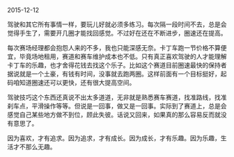 2015-12-12

驾驶和其它所有事情一样，要玩儿好就必须多练习。每次隔一段时间不去，总是会觉得手生了，需要开几圈才能找回感觉。不过好在还在不断进步，圈速还在提高。

每次赛场经理都会抱怨人来的不多，我也只能深感无奈。卡丁车跑一节价格不算便宜，毕竟场地租用，赛道和赛车维护成本也不低。只有真正喜欢驾驶的人才能理解卡丁车的乐趣，也才舍得花钱去找这个乐子。比如这个赛道目前圈速最快的保持者据说就是一个土豪，有钱有时间，没事就去跑两圈。这样前面有一个目标挺好，起码咱知道圈速还可以更快，还有很大提高空间。

驾驶技巧这个东西还真说不出太多道道，无非就是熟悉赛车赛道，找准路线，找准刹车点，平滑操作等等。但说是一回事，做又是一回事。实际到了赛道上，总是会感觉自己某些地方做不到位，顾此失彼。话说又回来，如果真的那么容易反而就没有意思了。

因为喜欢，才有追求。因为追求，才有成长。因为成长，才有乐趣。因为乐趣，生活才不那么无趣。
